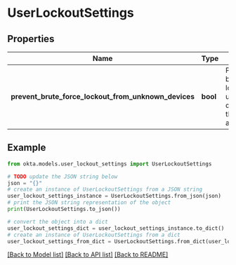 # UserLockoutSettings


## Properties

Name | Type | Description | Notes
------------ | ------------- | ------------- | -------------
**prevent_brute_force_lockout_from_unknown_devices** | **bool** | Prevents brute-force lockout from unknown devices for the password authenticator. | [optional] 

## Example

```python
from okta.models.user_lockout_settings import UserLockoutSettings

# TODO update the JSON string below
json = "{}"
# create an instance of UserLockoutSettings from a JSON string
user_lockout_settings_instance = UserLockoutSettings.from_json(json)
# print the JSON string representation of the object
print(UserLockoutSettings.to_json())

# convert the object into a dict
user_lockout_settings_dict = user_lockout_settings_instance.to_dict()
# create an instance of UserLockoutSettings from a dict
user_lockout_settings_from_dict = UserLockoutSettings.from_dict(user_lockout_settings_dict)
```
[[Back to Model list]](../README.md#documentation-for-models) [[Back to API list]](../README.md#documentation-for-api-endpoints) [[Back to README]](../README.md)


